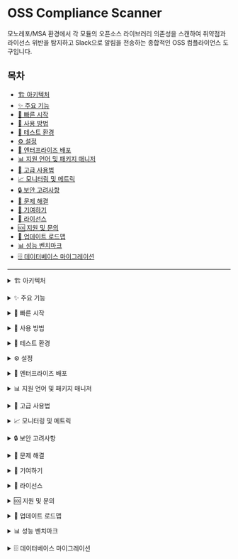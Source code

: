 # OSS Compliance Scanner

모노레포/MSA 환경에서 각 모듈의 오픈소스 라이브러리 의존성을 스캔하여 취약점과 라이선스 위반을 탐지하고 Slack으로 알림을 전송하는 종합적인 OSS 컴플라이언스 도구입니다.

## 목차
- [🏗️ 아키텍처](#architecture)
- [✨ 주요 기능](#features)
- [🚀 빠른 시작](#quick-start)
- [📖 사용 방법](#usage)
- [🧪 테스트 환경](#test-environment)
- [⚙️ 설정](#configuration)
- [🏢 엔터프라이즈 배포](#enterprise-deployment)
- [📊 지원 언어 및 패키지 매니저](#language-support)
- [🔧 고급 사용법](#advanced-usage)
- [📈 모니터링 및 메트릭](#monitoring)
- [🔒 보안 고려사항](#security)
- [🚨 문제 해결](#troubleshooting)
- [🤝 기여하기](#contributing)
- [📄 라이선스](#license)
- [🆘 지원 및 문의](#support)
- [🔄 업데이트 로드맵](#roadmap)
- [📊 성능 벤치마크](#benchmark)
- [🗄️ 데이터베이스 마이그레이션](#migration)

---

<a id="architecture"></a>
<details markdown="1">
<summary>🏗️ 아키텍처</summary>

```mermaid
graph TB
    A[Jenkins Cron Job] --> B[OSS Scanner]
    B --> C[Syft SBOM Generator]
    B --> D[Grype Vulnerability Scanner]
    C --> E[SBOM Store<br/>SQLite3]
    D --> E
    E --> F[Policy Evaluation Engine]
    F --> G[Policy DB/Table]
    F --> H[Violation Analysis]
    H --> I[Slack Notification Service]
    
    J[Web Dashboard] --> E
    K[REST API] --> E
    L[Custom Rules Engine] --> F
    M[Multi-Tenant Manager] --> E
```

</details>

<a id="features"></a>
<details markdown="1">
<summary>✨ 주요 기능</summary>

### 🔍 **OSS 스캔 및 분석**
- **SBOM 생성**: Syft를 이용한 Software Bill of Materials 자동 생성
- **취약점 스캔**: Grype를 이용한 실시간 취약점 탐지
- **라이선스 분석**: 다양한 라이선스 정책 준수 검사
- **멀티 언어 지원**: Node.js, Go, Python, Java, **C/C++**, Rust, PHP, Ruby 등
- **자동 모듈 검색**: 모노레포 환경에서 하위 모듈 자동 발견 및 병렬 스캔

### 🌐 **웹 대시보드 & API**
- **실시간 대시보드**: Bootstrap 기반 모던 UI
- **향상된 검색**: 저장소별 실시간 검색 및 필터링
- **모듈별 취약성 표시**: 멀티 모듈 프로젝트의 모듈별 위험도 시각화
- **REST API**: 완전한 RESTful API 제공
- **데이터 시각화**: 차트와 통계를 통한 직관적 분석

### 🔧 **정책 관리**
- **커스텀 룰 엔진**: YAML 기반 유연한 정책 설정
- **라이선스 정책**: GPL 차단, MIT/Apache 허용 등 세밀한 제어
- **취약점 정책**: CVSS 점수 기반 차단/경고 정책
- **유예 기간**: 취약점 수정을 위한 유예 기간 설정

### 📊 **멀티 테넌트 & 조직 관리**
- **조직별 분리**: 테넌트별 독립적인 정책 및 데이터 관리
- **역할 기반 접근**: admin, viewer, scanner 역할 지원
- **리소스 할당**: 저장소/모듈별 테넌트 할당

### 🔔 **알림 및 통합**
- **Slack 통합**: 실시간 취약점 및 정책 위반 알림
- **CI/CD 통합**: GitHub Actions, GitLab CI 파이프라인 지원
- **웹훅 지원**: 외부 시스템 연동을 위한 웹훅

### 🏢 **엔터프라이즈 기능**
- **Jenkins 스케줄링**: 정기적인 자동 스캔
- **Docker/Kubernetes**: 컨테이너 환경 완전 지원
- **모니터링**: Prometheus/Grafana 메트릭 제공

</details>

<a id="quick-start"></a>
<details markdown="1">
<summary>🚀 빠른 시작</summary>

### 1. 사전 요구사항

- **Go 1.20+**
- **Syft** (SBOM 생성)
- **Grype** (취약점 스캔)
- **SQLite3** (기본 데이터베이스)

#### macOS 설치:
```bash
# Homebrew를 통한 도구 설치
brew install anchore/syft/syft
brew install anchore/grype/grype
brew install sqlite3
```

#### Linux 설치:
```bash
# Syft 설치
curl -sSfL https://raw.githubusercontent.com/anchore/syft/main/install.sh | sh -s -- -b /usr/local/bin

# Grype 설치
curl -sSfL https://raw.githubusercontent.com/anchore/grype/main/install.sh | sh -s -- -b /usr/local/bin
```

### 2. 설치 및 빌드

```bash
# 저장소 클론
git clone <repository-url>
cd oss-compliance-scanner

# Go 모듈 의존성 설치
go mod tidy

# 바이너리 빌드
go build -o oss-compliance-scanner .

# 실행 권한 부여
chmod +x oss-compliance-scanner
```

### 3. 설정 파일 생성

```bash
# 설정 파일 복사
cp .oss-compliance-scanner.yaml.sample .oss-compliance-scanner.yaml
cp custom-rules.yaml.sample custom-rules.yaml

# 필요에 따라 설정 수정
vi .oss-compliance-scanner.yaml
```

### 4. 데이터베이스 초기화

```bash
# SQLite 데이터베이스 스키마 생성
sqlite3 oss_scan.db < db/init.sql
```

</details>

<a id="usage"></a>
<details markdown="1">
<summary>📖 사용 방법</summary>

### CLI 스캔

```bash
# 단일 저장소 스캔
./oss-compliance-scanner scan --repo /path/to/repository

# 특정 모듈 스캔
./oss-compliance-scanner scan --repo /path/to/repo --module frontend

# 멀티 모듈 자동 검색 스캔
./oss-compliance-scanner scan --repo /path/to/monorepo

# 여러 옵션 사용
./oss-compliance-scanner scan \
  --repo /path/to/repo \
  --module backend \
  --output json \
  --notify \
  --verbose
```

### 웹 대시보드 실행

```bash
# 웹 서버 시작 (기본 포트: 8080)
./oss-compliance-scanner server

# 커스텀 포트로 실행
./oss-compliance-scanner server --port 9090
```

접속: http://localhost:8080

### API 사용

```bash
# 헬스체크
curl http://localhost:8080/api/v1/health

# SBOM 목록 조회
curl http://localhost:8080/api/v1/sboms

# 취약점 목록 조회
curl http://localhost:8080/api/v1/vulnerabilities

# 정책 위반 조회
curl http://localhost:8080/api/v1/violations

# 새 스캔 시작
curl -X POST http://localhost:8080/api/v1/scan/start \
  -H "Content-Type: application/json" \
  -d '{"repo_path": "/path/to/repo", "repo_name": "my-project", "scan_type": "both"}'
```

</details>

<a id="test-environment"></a>
<details markdown="1">
<summary>🧪 테스트 환경</summary>

테스트를 위한 샘플 프로젝트들이 `test-projects/` 디렉토리에 준비되어 있습니다:

```bash
# 테스트 프로젝트로 이동
cd test-projects

# 자동화된 테스트 실행
./run-tests.sh
```

### 테스트 프로젝트 구조:
- **nodejs-app/**: Node.js 취약점 테스트용 (axios, lodash 등)
- **go-app/**: Go 취약점 테스트용 (JWT 라이브러리 등)
- **python-app/**: Python 취약점 테스트용 (Flask, PyJWT 등)
- **java-app/**: Java 취약점 테스트용 (Log4j 등)
- **cpp-app/**: **C/C++ 취약점 테스트용 (OpenSSL, libcurl 등)**
- **multi-module/**: 멀티 모듈 프로젝트 테스트용

</details>

<a id="configuration"></a>
<details markdown="1">
<summary>⚙️ 설정</summary>

### 기본 설정 (.oss-compliance-scanner.yaml)

```yaml
database:
  driver: sqlite3
  path: ./oss_scan.db

scanner:
  syft_path: syft
  grype_path: grype
  timeout: 300
  cache_enabled: true
  # 멀티 모듈 스캔 설정
  auto_discover: true
  max_depth: 4
  parallel_scan: true
  max_concurrent: 3

policy:
  license:
    blocked_licenses: ["GPL-2.0", "GPL-3.0", "AGPL-3.0"]
    allowed_licenses: ["MIT", "Apache-2.0", "BSD-3-Clause"]
  vulnerability:
    fail_on_severity: "critical"
    warn_on_severity: "high"

notification:
  slack:
    enabled: true
    webhook_url: "https://hooks.slack.com/..."
    channel: "#security-alerts"

web:
  port: 8080
  host: "0.0.0.0"
  enable_cors: true
```

### 커스텀 룰 (custom-rules.yaml)

```yaml
rules:
  license_rules:
    - name: "Block GPL licenses"
      condition:
        field: "license"
        operator: "contains"
        value: "GPL"
      action: "block"
      
  vulnerability_rules:
    - name: "Critical CVEs"
      condition:
        field: "severity"
        operator: "equals"
        value: "Critical"
      action: "block"
      
    - name: "High severity with fix available"
      condition:
        field: "severity"
        operator: "equals"
        value: "High"
      action: "warn"
      grace_period_days: 7
```

</details>

<a id="enterprise-deployment"></a>
<details markdown="1">
<summary>🏢 엔터프라이즈 배포</summary>

### Docker 배포

```bash
# Docker 이미지 빌드
cp Dockerfile.sample Dockerfile
docker build -t oss-compliance-scanner .

# Docker Compose 실행
cp docker-compose.yaml.sample docker-compose.yaml
docker-compose up -d
```

### Kubernetes 배포

```bash
# Kubernetes 매니페스트 생성
cp k8s.yaml.sample k8s.yaml
kubectl apply -f k8s.yaml
```

</details>

<a id="language-support"></a>
<details markdown="1">
<summary>📊 지원 언어 및 패키지 매니저</summary>

| 언어 | 패키지 매니저 | 지원 상태 | 테스트 프로젝트 |
|------|--------------|----------|----------------|
| **Node.js** | npm, yarn, pnpm | ✅ 완전 지원 | nodejs-app |
| **Go** | go mod | ✅ 완전 지원 | go-app |
| **Python** | pip, poetry, pipenv | ✅ 완전 지원 | python-app |
| **Java** | Maven, Gradle | ✅ 완전 지원 | java-app |
| **C/C++** | CMake, Conan, vcpkg, Bazel, Meson | ✅ **새로 추가** | cpp-app |
| **Rust** | Cargo | ✅ 완전 지원 | - |
| **PHP** | Composer | ✅ 완전 지원 | - |
| **Ruby** | Bundler | ✅ 완전 지원 | - |
| **.NET** | NuGet | ✅ 완전 지원 | - |

### C/C++ 지원 패키지 매니저

| 패키지 매니저 | 파일 형태 | 설명 |
|-------------|----------|------|
| **CMake** | CMakeLists.txt | 빌드 시스템 및 의존성 관리 |
| **Conan** | conanfile.txt/py | 현대적인 C++ 패키지 매니저 |
| **vcpkg** | vcpkg.json | Microsoft의 C++ 패키지 매니저 |
| **Bazel** | BUILD, BUILD.bazel | Google의 빌드 시스템 |
| **Meson** | meson.build | 빠른 빌드 시스템 |
| **Autotools** | configure.ac/in | 전통적인 빌드 시스템 |
| **SCons** | SConstruct | Python 기반 빌드 도구 |
| **Make** | Makefile | 전통적인 빌드 도구 |

</details>

<a id="advanced-usage"></a>
<details markdown="1">
<summary>🔧 고급 사용법</summary>

### 멀티 모듈 스캔

```bash
# 모노레포 전체 스캔 (자동 모듈 검색)
./oss-compliance-scanner scan --repo /path/to/monorepo

# 워크스페이스 파일 기반 스캔
# 지원 파일: workspace.yaml, lerna.json, nx.json, rush.json, pnpm-workspace.yaml
./oss-compliance-scanner scan --repo /path/to/workspace

# 병렬 스캔 비활성화
./oss-compliance-scanner scan --repo /path/to/monorepo --no-parallel

# 특정 깊이까지만 스캔
./oss-compliance-scanner scan --repo /path/to/monorepo --max-depth 3
```

### 웹 대시보드 기능

#### SBOM 목록 페이지
- **실시간 검색**: 저장소 이름으로 실시간 필터링
- **모듈 타입 필터**: 전체/단일 모듈/멀티 모듈 분류
- **취약성 정보**: 모듈별 취약점 수와 심각도 표시
- **위험도 레벨**: 자동 계산된 전체 위험도 표시

#### 취약점 페이지
- **저장소별 필터**: 개별 저장소 선택 가능
- **심각도 정렬**: CVSS 점수 기반 정확한 정렬
- **모듈별 위치**: 취약점이 발견된 모듈 정보 표시

### 멀티 테넌트 설정

```bash
# 테넌트 생성
curl -X POST http://localhost:8080/api/v1/tenants \
  -H "Content-Type: application/json" \
  -d '{"name": "development-team", "description": "Development Team"}'

# 사용자 할당
curl -X POST http://localhost:8080/api/v1/tenants/dev-team/users \
  -H "Content-Type: application/json" \
  -d '{"email": "dev@company.com", "role": "admin"}'
```

### 정책 관리

```bash
# 라이선스 정책 추가
curl -X POST http://localhost:8080/api/v1/policies/license \
  -H "Content-Type: application/json" \
  -d '{"license": "GPL-3.0", "action": "block", "reason": "Copyleft license"}'

# 취약점 정책 설정
curl -X POST http://localhost:8080/api/v1/policies/vulnerability \
  -H "Content-Type: application/json" \
  -d '{"severity": "critical", "action": "fail", "grace_period_days": 7}'
```

</details>

<a id="monitoring"></a>
<details markdown="1">
<summary>📈 모니터링 및 메트릭</summary>

### Prometheus 메트릭

- `oss_scans_total`: 총 스캔 횟수
- `oss_vulnerabilities_found`: 발견된 취약점 수
- `oss_policy_violations`: 정책 위반 건수
- `oss_scan_duration_seconds`: 스캔 소요 시간
- `oss_components_scanned`: 스캔된 컴포넌트 수
- `oss_languages_detected`: 검출된 언어 수

### 로그 관리

```bash
# 로그 레벨 설정
export OSS_SCANNER_LOG_LEVEL=debug

# 로그 파일 위치
tail -f logs/oss-compliance.log

# 구조화된 로그 출력
export OSS_SCANNER_LOG_FORMAT=json
```

</details>

<a id="security"></a>
<details markdown="1">
<summary>🔒 보안 고려사항</summary>

- **인증**: API 키 기반 인증 지원
- **HTTPS**: TLS 인증서 설정 권장
- **데이터 암호화**: 민감한 설정 정보 암호화
- **접근 제어**: IP 화이트리스트 및 역할 기반 접근 제어
- **스캔 격리**: 각 스캔 작업의 독립적인 실행 환경

</details>

<a id="troubleshooting"></a>
<details markdown="1">
<summary>🚨 문제 해결</summary>

### 일반적인 문제들

#### 1. 취약점 페이지에서 저장소가 누락되는 경우
```bash
# 데이터베이스 정리 및 재스캔
./oss-compliance-scanner scan --repo /path/to/repo --force-rescan
```

#### 2. 멀티 모듈 스캔이 일부 모듈을 놓치는 경우
```bash
# 자동 검색 깊이 증가
./oss-compliance-scanner scan --repo /path/to/monorepo --max-depth 6

# 수동으로 각 모듈 스캔
./oss-compliance-scanner scan --repo /path/to/monorepo --module frontend
./oss-compliance-scanner scan --repo /path/to/monorepo --module backend
```

#### 3. C/C++ 프로젝트가 검색되지 않는 경우
```bash
# 지원하는 빌드 파일 확인
ls CMakeLists.txt conanfile.txt vcpkg.json BUILD meson.build

# 강제로 C++ 프로젝트로 스캔
./oss-compliance-scanner scan --repo /path/to/cpp-project --language cpp
```

</details>

<a id="contributing"></a>
<details markdown="1">
<summary>🤝 기여하기</summary>

1. Fork the Project  
2. Create your Feature Branch (`git checkout -b feature/AmazingFeature`)  
3. Commit your Changes (`git commit -m 'Add some AmazingFeature'`)  
4. Push to the Branch (`git push origin feature/AmazingFeature`)  
5. Open a Pull Request  

### 개발 가이드라인

- 새로운 언어 지원 추가 시 `test-projects/` 디렉토리에 테스트 프로젝트 포함
- 웹 UI 개선 시 모바일 반응형 디자인 고려
- 데이터베이스 스키마 변경 시 마이그레이션 스크립트 제공

</details>

<a id="license"></a>
<details markdown="1">
<summary>📄 라이선스</summary>

이 프로젝트는 MIT 라이선스 하에 배포됩니다. 자세한 내용은 `LICENSE` 파일을 참조하세요.

</details>

<a id="support"></a>
<details markdown="1">
<summary>🆘 지원 및 문의</summary>

- **이슈 리포트**: GitHub Issues를 통해 버그 신고  
- **기능 요청**: GitHub Discussions에서 기능 제안  
- **문서**: [위키 페이지](wiki-url) 참조  
- **이메일**: support@company.com  

</details>

<a id="roadmap"></a>
<details markdown="1">
<summary>🔄 업데이트 로드맵</summary>

### v1.2.0 (현재)
- ✅ C/C++ 프로젝트 지원 추가
- ✅ 멀티 모듈 자동 검색 개선
- ✅ 웹 UI 검색 및 필터링 개선
- ✅ 취약점 정렬 문제 해결
- ✅ 모듈별 취약성 정보 표시

### v1.3.0 (계획)
- [ ] Swift, Kotlin 지원 추가
- [ ] AI 기반 취약점 분석
- [ ] 성능 최적화 및 캐싱 개선
- [ ] 실시간 스캔 진행 상황 모니터링

### v1.4.0 (계획)
- [ ] 클러스터 모드 지원
- [ ] 고급 리포팅 및 대시보드
- [ ] SSO 통합 (SAML, OIDC)
- [ ] 컨테이너 이미지 스캔

</details>

<a id="benchmark"></a>
<details markdown="1">
<summary>📊 성능 벤치마크</summary>

### 스캔 성능 (테스트 환경 기준)

| 프로젝트 타입 | 컴포넌트 수 | 스캔 시간 | 메모리 사용량 |
|-------------|------------|----------|-------------|
| Node.js (대형) | 500+ | ~30초 | 150MB |
| Go (중형) | 100+ | ~15초 | 80MB |
| Python (중형) | 200+ | ~20초 | 120MB |
| Java (대형) | 300+ | ~25초 | 200MB |
| C++ (중형) | 50+ | ~10초 | 60MB |
| Multi-module | 1000+ | ~60초 | 300MB |

---

**Made with ❤️ for Open Source Security**

</details>

<a id="migration"></a>
<details markdown="1">
<summary>🗄️ 데이터베이스 마이그레이션</summary>

OSS Compliance Scanner는 체계적인 데이터베이스 스키마 관리를 위한 마이그레이션 시스템을 제공합니다.

### 마이그레이션 명령어

```bash
# 모든 대기 중인 마이그레이션 실행
./oss-compliance-scanner migrate up

# 마이그레이션 상태 확인
./oss-compliance-scanner migrate status

# 새 마이그레이션 파일 생성
./oss-compliance-scanner migrate create "add_new_feature"
```

### 마이그레이션 파일 구조

마이그레이션 파일은 `db/migrations/` 디렉토리에 저장되며, 다음과 같은 명명 규칙을 따릅니다:

```
XXX_description.sql
```

- `XXX`: 3자리 버전 번호 (001, 002, 003...)
- `description`: 마이그레이션 설명 (스네이크 케이스)

### 기존 데이터베이스 업그레이드

기존 설치에서 새 버전으로 업그레이드할 때:

1. 애플리케이션을 중지합니다  
2. 데이터베이스를 백업합니다  
3. 마이그레이션을 실행합니다:  
   ```bash
   ./oss-compliance-scanner migrate up
   ```  
4. 애플리케이션을 재시작합니다  

### 마이그레이션 히스토리

- **v1.0.0 (마이그레이션 001)**: 초기 데이터베이스 스키마  
- **v1.1.0 (마이그레이션 002)**: 멀티 테넌트 지원 추가  
- **v1.2.0 (마이그레이션 003)**: C/C++ 지원 및 웹 UI 개선  

</details>

